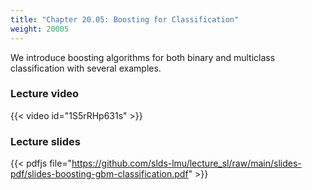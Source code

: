 ```yaml
---
title: "Chapter 20.05: Boosting for Classification"
weight: 20005
---
```

We introduce boosting algorithms for both binary and multiclass classification with several examples.

<!--more-->

### Lecture video

{{< video id="1S5rRHp631s" >}}

### Lecture slides

{{< pdfjs file="https://github.com/slds-lmu/lecture_sl/raw/main/slides-pdf/slides-boosting-gbm-classification.pdf" >}}
